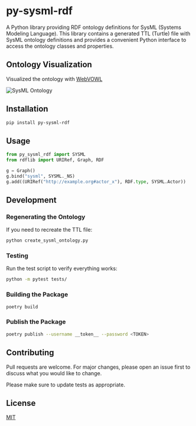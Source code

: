 # py-sysml-rdf

A Python library providing RDF ontology definitions for SysML (Systems Modeling Language). This library contains a generated TTL (Turtle) file with SysML ontology definitions and provides a convenient Python interface to access the ontology classes and properties.

## Ontology Visualization

Visualized the ontology with [WebVOWL](https://service.tib.eu/webvowl/)

![SysML Ontology](./sysml-0.0.2.ttl.svg)


## Installation

```bash
pip install py-sysml-rdf
```

## Usage

```python
from py_sysml_rdf import SYSML
from rdflib import URIRef, Graph, RDF

g = Graph()
g.bind("sysml", SYSML._NS)
g.add((URIRef("http://example.org#actor_x"), RDF.type, SYSML.Actor))

```

## Development


### Regenerating the Ontology

If you need to recreate the TTL file:

```bash
python create_sysml_ontology.py
```


### Testing

Run the test script to verify everything works:

```bash
python -m pytest tests/
```
### Building the Package

```bash
poetry build
```

### Publish the Package
```bash
poetry publish --username __token__ --password <TOKEN>
```

## Contributing

Pull requests are welcome. For major changes, please open an issue first to discuss what you would like to change.

Please make sure to update tests as appropriate.

## License

[MIT](https://choosealicense.com/licenses/mit/)